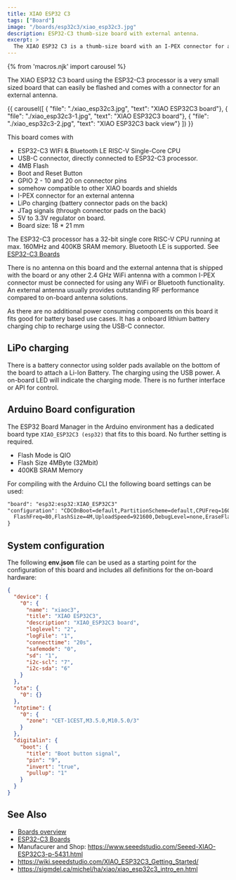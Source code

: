 ```yaml
---
title: XIAO ESP32 C3
tags: ["Board"]
image: "/boards/esp32c3/xiao_esp32c3.jpg"
description: ESP32-C3 thumb-size board with external antenna.
excerpt: >
  The XIAO ESP32 C3 is a thumb-size board with an I-PEX connector for an external antenna.
---
```


{% from 'macros.njk' import carousel %}

The XIAO ESP32 C3 board using the ESP32-C3 processor is a very small sized board that can easily be
flashed and comes with a connector for an external antenna.

{{ carousel([
  { "file": "./xiao_esp32c3.jpg", "text": "XIAO ESP32C3 board"},
  { "file": "./xiao_esp32c3-1.jpg", "text": "XIAO ESP32C3 board"},
  { "file": "./xiao_esp32c3-2.jpg", "text": "XIAO ESP32C3 back view"}
]) }}

This board comes with

* ESP32-C3 WIFI & Bluetooth LE RISC-V Single-Core CPU
* USB-C connector, directly connected to ESP32-C3 processor.
* 4MB Flash
* Boot and Reset Button
* GPIO 2 - 10 and 20 on connector pins
* somehow compatible to other XIAO boards and shields
* I-PEX connector for an external antenna
* LiPo charging (battery connector pads on the back)
* JTag signals (through connector pads on the back)
* 5V to 3.3V regulator on board.
* Board size: 18 * 21 mm

The ESP32-C3 processor has a 32-bit single core RISC-V CPU running at max. 160MHz and
400KB SRAM memory. Bluetooth LE is supported. See [ESP32-C3 Boards](/boards/esp32c3/index.md)

There is no antenna on this board and the external antenna that is shipped with the board or any other 2.4 GHz WiFi antenna with a common I-PEX connector must be connected for using any WiFi or Bluetooth functionality. An external antenna usually provides outstanding RF performance compared to on-board antenna solutions.

As there are no additional power consuming components on this board it fits good for battery based use cases.  It has a
onboard lithium battery charging chip to recharge using the USB-C connector.


## LiPo charging

There is a battery connector using solder pads available on the bottom of the board to attach a Li-Ion Battery. The charging using the USB power. A on-board LED will indicate the charging mode.
There is no further interface or API for control.


## Arduino Board configuration

The ESP32 Board Manager in the Arduino environment has a dedicated board type
`XIAO_ESP32C3 (esp32)` that fits to this board. No further setting is required.

* Flash Mode is QIO
* Flash Size 4MByte (32Mbit)
* 400KB SRAM Memory


For compiling with the Arduino CLI the following board settings can be used:

``` txt
"board": "esp32:esp32:XIAO_ESP32C3"
"configuration": "CDCOnBoot=default,PartitionScheme=default,CPUFreq=160,FlashMode=qio,
  FlashFreq=80,FlashSize=4M,UploadSpeed=921600,DebugLevel=none,EraseFlash=none",
}
```

## System configuration

The following **env.json** file can be used as a starting point for the configuration of this board and includes all definitions for the on-board hardware:

```json
{
  "device": {
    "0": {
      "name": "xiaoc3",
      "title": "XIAO ESP32C3",
      "description": "XIAO_ESP32C3 board",
      "loglevel": "2",
      "logFile": "1",
      "connecttime": "20s",
      "safemode": "0",
      "sd": "1",
      "i2c-scl": "7",
      "i2c-sda": "6"
    }
  },
  "ota": {
    "0": {}
  },
  "ntptime": {
    "0": {
      "zone": "CET-1CEST,M3.5.0,M10.5.0/3"
    }
  },
  "digitalin": {
    "boot": {
      "title": "Boot button signal",
      "pin": "9",
      "invert": "true",
      "pullup": "1"
    }
  }
}
```

<!---
### config.json

```json
{
  "value": {
    "sw": {
      "title": "Stateful Value",
      "min": "0",
      "max": "100",
      "useState": "true"
    }
  }
}
```
-->

## See Also

* [Boards overview](/boards/index.md)
* [ESP32-C3 Boards](/boards/esp32c3/index.md)
* Manufacurer and Shop: <https://www.seeedstudio.com/Seeed-XIAO-ESP32C3-p-5431.html>
* <https://wiki.seeedstudio.com/XIAO_ESP32C3_Getting_Started/>
* <https://sigmdel.ca/michel/ha/xiao/xiao_esp32c3_intro_en.html>

